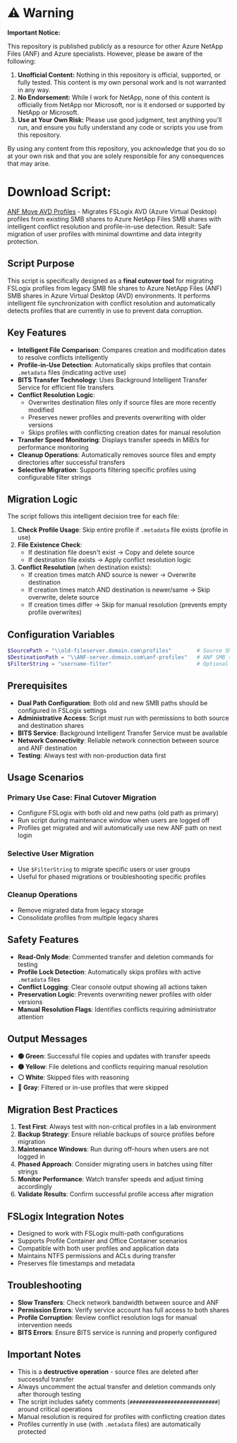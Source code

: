 # ⚠️ Warning

**Important Notice:**

This repository is published publicly as a resource for other Azure NetApp Files (ANF) and Azure specialists. However, please be aware of the following:

1. **Unofficial Content:** Nothing in this repository is official, supported, or fully tested. This content is my own personal work and is not warranted in any way.
2. **No Endorsement:** While I work for NetApp, none of this content is officially from NetApp nor Microsoft, nor is it endorsed or supported by NetApp or Microsoft.
3. **Use at Your Own Risk:** Please use good judgment, test anything you'll run, and ensure you fully understand any code or scripts you use from this repository.

By using any content from this repository, you acknowledge that you do so at your own risk and that you are solely responsible for any consequences that may arise.


# Download Script:
[ANF Move AVD Profiles](https://github.com/tvanroo/public-anf-toolbox/blob/main/ANF%20Move%20AVD%20Profiles/ANF-Move-AVD-Profiles.ps1)
    - Migrates FSLogix AVD (Azure Virtual Desktop) profiles from existing SMB shares to Azure NetApp Files SMB shares with intelligent conflict resolution and profile-in-use detection. Result: Safe migration of user profiles with minimal downtime and data integrity protection.

## Script Purpose
This script is specifically designed as a **final cutover tool** for migrating FSLogix profiles from legacy SMB file shares to Azure NetApp Files (ANF) SMB shares in Azure Virtual Desktop (AVD) environments. It performs intelligent file synchronization with conflict resolution and automatically detects profiles that are currently in use to prevent data corruption.

## Key Features
- **Intelligent File Comparison**: Compares creation and modification dates to resolve conflicts intelligently
- **Profile-in-Use Detection**: Automatically skips profiles that contain `.metadata` files (indicating active use)
- **BITS Transfer Technology**: Uses Background Intelligent Transfer Service for efficient file transfers
- **Conflict Resolution Logic**: 
  - Overwrites destination files only if source files are more recently modified
  - Preserves newer profiles and prevents overwriting with older versions
  - Skips profiles with conflicting creation dates for manual resolution
- **Transfer Speed Monitoring**: Displays transfer speeds in MiB/s for performance monitoring
- **Cleanup Operations**: Automatically removes source files and empty directories after successful transfers
- **Selective Migration**: Supports filtering specific profiles using configurable filter strings

## Migration Logic
The script follows this intelligent decision tree for each file:

1. **Check Profile Usage**: Skip entire profile if `.metadata` file exists (profile in use)
2. **File Existence Check**: 
   - If destination file doesn't exist → Copy and delete source
   - If destination file exists → Apply conflict resolution logic
3. **Conflict Resolution** (when destination exists):
   - If creation times match AND source is newer → Overwrite destination
   - If creation times match AND destination is newer/same → Skip overwrite, delete source
   - If creation times differ → Skip for manual resolution (prevents empty profile overwrites)

## Configuration Variables
```powershell
$SourcePath = "\\old-fileserver.domain.com\profiles"        # Source SMB share path
$DestinationPath = "\\ANF-server.domain.com\anf-profiles"   # ANF SMB share path  
$FilterString = "username-filter"                           # Optional filter for specific users
```

## Prerequisites
- **Dual Path Configuration**: Both old and new SMB paths should be configured in FSLogix settings
- **Administrative Access**: Script must run with permissions to both source and destination shares
- **BITS Service**: Background Intelligent Transfer Service must be available
- **Network Connectivity**: Reliable network connection between source and ANF destination
- **Testing**: Always test with non-production data first

## Usage Scenarios

### **Primary Use Case: Final Cutover Migration**
- Configure FSLogix with both old and new paths (old path as primary)
- Run script during maintenance window when users are logged off
- Profiles get migrated and will automatically use new ANF path on next login

### **Selective User Migration**
- Use `$FilterString` to migrate specific users or user groups
- Useful for phased migrations or troubleshooting specific profiles

### **Cleanup Operations**  
- Remove migrated data from legacy storage
- Consolidate profiles from multiple legacy shares

## Safety Features
- **Read-Only Mode**: Commented transfer and deletion commands for testing
- **Profile Lock Detection**: Automatically skips profiles with active `.metadata` files
- **Conflict Logging**: Clear console output showing all actions taken
- **Preservation Logic**: Prevents overwriting newer profiles with older versions
- **Manual Resolution Flags**: Identifies conflicts requiring administrator attention

## Output Messages
- **🟢 Green**: Successful file copies and updates with transfer speeds
- **🟡 Yellow**: File deletions and conflicts requiring manual resolution  
- **⚪ White**: Skipped files with reasoning
- **🔘 Gray**: Filtered or in-use profiles that were skipped

## Migration Best Practices
1. **Test First**: Always test with non-critical profiles in a lab environment
2. **Backup Strategy**: Ensure reliable backups of source profiles before migration
3. **Maintenance Windows**: Run during off-hours when users are not logged in
4. **Phased Approach**: Consider migrating users in batches using filter strings
5. **Monitor Performance**: Watch transfer speeds and adjust timing accordingly
6. **Validate Results**: Confirm successful profile access after migration

## FSLogix Integration Notes
- Designed to work with FSLogix multi-path configurations
- Supports Profile Container and Office Container scenarios  
- Compatible with both user profiles and application data
- Maintains NTFS permissions and ACLs during transfer
- Preserves file timestamps and metadata

## Troubleshooting
- **Slow Transfers**: Check network bandwidth between source and ANF
- **Permission Errors**: Verify service account has full access to both shares
- **Profile Corruption**: Review conflict resolution logs for manual intervention needs
- **BITS Errors**: Ensure BITS service is running and properly configured

## Important Notes
- This is a **destructive operation** - source files are deleted after successful transfer
- Always uncomment the actual transfer and deletion commands only after thorough testing
- The script includes safety comments (`############################`) around critical operations
- Manual resolution is required for profiles with conflicting creation dates
- Profiles currently in use (with `.metadata` files) are automatically protected
